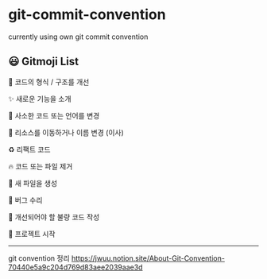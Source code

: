 # git-commit-convention
currently using own git commit convention 

## 😃 Gitmoji List

🎨 코드의 형식 / 구조를 개선

✨ 새로운 기능을 소개

📝 사소한 코드 또는 언어를 변경

🚚 리소스를 이동하거나 이름 변경 (이사)

♻️ 리팩트 코드

🔥 코드 또는 파일 제거

📰 새 파일을 생성

🐛 버그 수리

💩 개선되어야 할 불량 코드 작성

🎉 프로젝트 시작

---

git convention 정리
https://jwuu.notion.site/About-Git-Convention-70440e5a9c204d769d83aee2039aae3d
